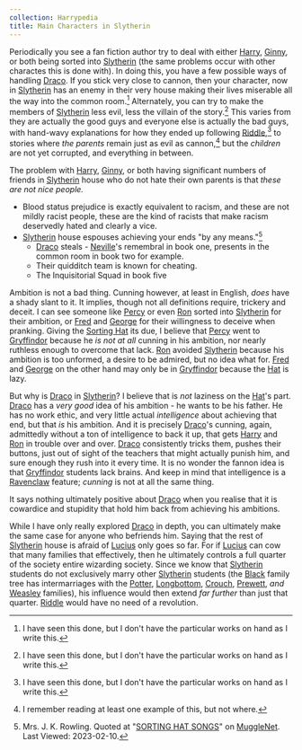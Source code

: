 ```yaml
---
collection: Harrypedia
title: Main Characters in Slytherin
---
```


Periodically you see a fan fiction author try to deal with either [Harry],
[Ginny], or both being sorted into [Slytherin] (the same problems occur with other charactes this is done with). In doing this, you have a
few possible ways of handling [Draco]. If you stick very close to cannon, then
your character, now in [Slytherin] has an enemy in their very house making
their lives miserable all the way into the common room.[^230210-1]
Alternately, you can try to make the members of [Slytherin] less evil, less
the villain of the story.[^230210-2] This varies from they are actually the
good guys and everyone else is actually the bad guys, with hand-wavy
explanations for how they ended up following [Riddle],[^230210-2] to stories
where _the parents_ remain just as evil as cannon,[^230210-3] but the
_children_ are not yet corrupted, and everything in between.

The problem with [Harry], [Ginny], or both having significant numbers of
friends in [Slytherin] house who do not hate their own parents is that _these
are not nice people._

- Blood status prejudice is exactly equivalent to racism, and these are not
  mildly racist people, these are the kind of racists that make racism
  deservedly hated and clearly a vice.
- [Slytherin] house espouses achieving your ends "by any means."[^230210-4]
  - [Draco] steals - [Neville]'s remembral in book one, presents in the common room in book two for example.
  - Their quidditch team is known for cheating.
  - The Inquisitorial Squad in book five

Ambition is not a bad thing. Cunning however, at least in English, _does_ have
a shady slant to it. It implies, though not all definitions require, trickery
and deceit. I can see someone like [Percy] or even [Ron] sorted into
[Slytherin] for their ambition, or [Fred] and [George] for their
willingness to deceive when pranking. Giving the [Sorting Hat] its due, I
believe that [Percy] went to [Gryffindor] because he _is not at all_
cunning in his ambition, nor nearly ruthless enough to overcome that lack.
[Ron] avoided [Slytherin] because his ambition is too unformed, a desire to
be admired, but no idea what for. [Fred] and [George] on the other hand
may only be in [Gryffindor] because the [Hat] is lazy.

But why is [Draco] in [Slytherin]? I believe that is _not_ laziness on the
[Hat]'s part. [Draco] has a _very good_ idea of his ambition - he wants to
be his father. He has no work ethic, and very little actual _intelligence_
about achieving that end, but that _is_ his ambition. And it is precisely
[Draco]'s cunning, again, admittedly without a ton of intelligence to back it
up, that gets [Harry] and [Ron] in trouble over and over. [Draco]
consistently tricks them, pushes their buttons, just out of sight of the
teachers that might actually punish him, and sure enough they rush into it
every time. It is no wonder the fannon idea is that [Gryffindor] students
lack brains. And keep in mind that intelligence is a [Ravenclaw] feature;
_cunning_ is not at all the same thing.

It says nothing ultimately positive about [Draco] when you realise that it is
cowardice and stupidity that hold him back from achieving his ambitions.

While I have only really explored [Draco] in depth, you can ultimately make
the same case for anyone who befriends him. Saying that the rest of
[Slytherin] house is afraid of [Lucius] only goes so far. For if
[Lucius] can cow that many families that effectively, then he ultimately
controls a full quarter of the society entire wizarding society. Since we
know that [Slytherin] students do not exclusively marry other [Slytherin]
students (the [Black] family tree has intermarriages with the [Potter],
[Longbottom], [Crouch], [Prewett], _and_ [Weasley] families), his
influence would then extend _far further_ than just that quarter. [Riddle]
would have no need of a revolution.

[Potter]: /Harrypedia/people/Potter/
[Longbottom]: /Harrypedia/people/longbottom/
[Crouch]: /Harrypedia/people/crouch/
[Black]: /Harrypedia/people/black/
[Prewett]: /Harrypedia/people/prewett/
[Weasley]: /Harrypedia/people/weasley/
[Lucius]: /Harrypedia/people/malfoy/lucius_abraxas/
[Ravenclaw]: /Harrypedia/hogwarts/ravenclaw/
[Gryffindor]: /Harrypedia/hogwarts/gryffindor/
[Sorting Hat]: /Harrypedia/hogwarts/sorting_hat
[Hat]: /Harrypedia/hogwarts/sorting_hat
[Draco]: /Harrypedia/people/malfoy/draco_lucius/
[Fred]: /Harrypedia/people/weasley/fred/
[George]: /Harrypedia/people/weasley/george/
[Percy]: /Harrypedia/people/weasley/percy_ignatius/
[Neville]: /Harrypedia/people/longbottom/neville/
[Ginny]: /Harrypedia/people/weasley/ginevra_molly/
[Riddle]: /Harrypedia/people/riddle/tom_marvolo/
[Slytherin]: /Harrypedia/hogwarts/slytherin/
[Harry]: /Harrypedia/people/Potter/Harry_James/
[Ron]: /Harrypedia/people/weasley/ronald_bilius/
[Hermione]: /Harrypedia/people/granger/hermione_jean/
[Goyle]: /Harrypedia/people/goyle/gregory/

[^230210-3]: I remember reading at least one example of this, but not where.

[^230210-4]: Mrs. J. K. Rowling. Quoted at "[SORTING HAT SONGS]" on [MuggleNet]. Last Viewed: 2023-02-10.

[SORTING HAT SONGS]: https://www.mugglenet.com/harry-potter/little-things-harry-potter/sorting-hat-songs/
[MuggleNet]: https://www.mugglenet.com

[^230210-1]: I have seen this done, but I don't have the particular works on hand as I write this.

[^230210-2]: I have seen this done, but I don't have the particular works on hand as I write this.
